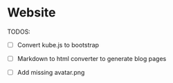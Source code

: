 

# Website


TODOS:
- [ ] Convert kube.js to bootstrap
- [ ] Markdown to html converter to generate blog pages
- [ ] Add missing avatar.png

